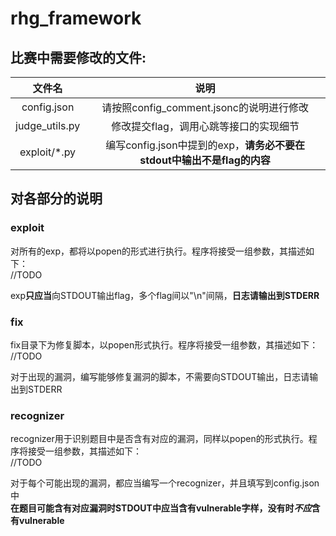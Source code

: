 # rhg_framework

## 比赛中需要修改的文件:

|文件名|说明|
|:-:|:-:|
|config.json|请按照config_comment.jsonc的说明进行修改|
|judge_utils.py|修改提交flag，调用心跳等接口的实现细节|
|exploit/*.py|编写config.json中提到的exp，**请务必不要在stdout中输出不是flag的内容**|

## 对各部分的说明

### exploit

对所有的exp，都将以popen的形式进行执行。程序将接受一组参数，其描述如下：  
//TODO

exp**只应当**向STDOUT输出flag，多个flag间以"\n"间隔，**日志请输出到STDERR**

### fix

fix目录下为修复脚本，以popen形式执行。程序将接受一组参数，其描述如下：
//TODO

对于出现的漏洞，编写能够修复漏洞的脚本，不需要向STDOUT输出，日志请输出到STDERR

### recognizer

recognizer用于识别题目中是否含有对应的漏洞，同样以popen的形式执行。程序将接受一组参数，其描述如下：  
//TODO

对于每个可能出现的漏洞，都应当编写一个recognizer，并且填写到config.json中  
**在题目可能含有对应漏洞时STDOUT中应当含有vulnerable字样，没有时*不应*含有vulnerable**
